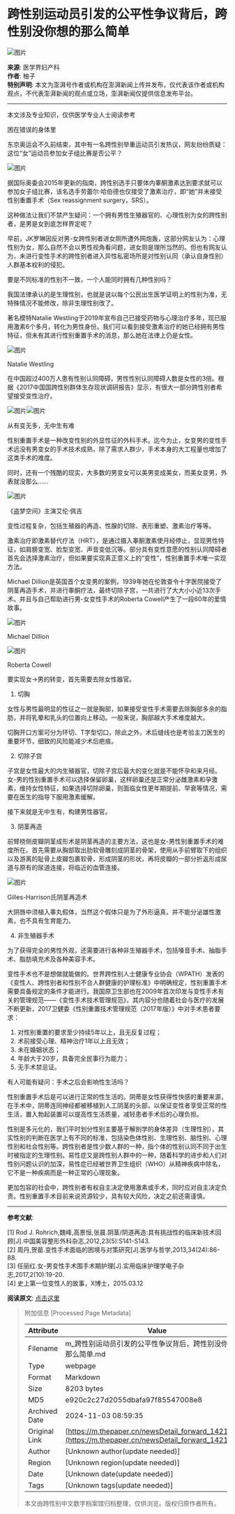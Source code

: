 # 跨性别运动员引发的公平性争议背后，跨性别没你想的那么简单

![图片](https://image.thepaper.cn/publish/interaction/image/3/596/576.png)

**来源**: 医学界妇产科  
**作者**: 柚子  
**特别声明**: 本文为澎湃号作者或机构在澎湃新闻上传并发布，仅代表该作者或机构观点，不代表澎湃新闻的观点或立场，澎湃新闻仅提供信息发布平台。

---

本文涉及专业知识，仅供医学专业人士阅读参考

困在错误的身体里

东京奥运会不久前结束，其中有一名跨性别举重运动员引发热议，网友纷纷质疑：这位“女”运动员参加女子组比赛是否公平？

![图片](https://imagepphcloud.thepaper.cn/pph/image/150/500/669.jpg)

据国际奥委会2015年更新的指南，跨性别选手只要体内睾酮激素达到要求就可以参加女子组比赛，该名选手劳蕾尔·哈伯德也仅接受了激素治疗，即“她”并未接受性别重置手术（Sex reassignment surgery，SRS）。

这种做法让我们不禁产生疑问：一个拥有男性生殖器官的、心理性别为女的跨性别者，是男是女到底怎样界定呢？

早前，JK罗琳因反对男-女跨性别者进女厕所遭外网炮轰，这部分网友认为：心理性别为女，那么自然不会以男性视角看问题，进女厕是理所当然的。但也有网友认为，未进行变性手术的跨性别者进入异性私密场所是对性别认同（承认自身性别）人群基本权利的侵犯。

要是不同标准的性别不一致，一个人能同时拥有几种性别吗？

我国法律承认的是生理性别，也就是说以每个公民出生医学证明上的性别为准，无特殊情况不能修改，除非生理性别改了。

著名模特Natalie Westling于2019年宣布自己已接受药物与心理治疗多年，现已服用激素6个多月，转化为男性身份。我们可以看到接受激素治疗的她已经拥有男性特征，但未有其进行性别重置手术的消息，那么她在法律上仍是女性。

![图片](https://imagepphcloud.thepaper.cn/pph/image/150/500/671.jpg)

Natalie Westling

在中国超过400万人患有性别认同障碍，男性性别认同障碍人数是女性的3倍。根据《2017中国国跨性别群体生存现状调研报告》显示，有很大一部分跨性别者希望接受变性治疗。

![图片](https://imagepphcloud.thepaper.cn/pph/image/150/500/672.jpg)![图片](https://imagepphcloud.thepaper.cn/pph/image/150/500/673.jpg)

从有变无多，无中生有难

性别重置手术是一种改变性别的外显性征的外科手术。迄今为止，女变男的变性手术远没有男变女的手术技术成熟，除了需求人群少，手术本身的大工程量也增加了这类手术的难度。

同时，还有一个残酷的现实，大多数的男变女可以美男变成美女，而美女变男，外表就没那么……

![图片](https://imagepphcloud.thepaper.cn/pph/image/150/500/675.jpg)

《盗梦空间》主演艾伦·佩吉

变性过程复杂，包括生殖器的再造、性腺的切除、表形重塑、激素治疗等等。

激素治疗即激素替代疗法（HRT），是通过摄入睾酮激素使月经停止，显现男性特征，如肩膀变宽、脸型变宽、声音变低沉等。部分具有变性意愿的性别认同障碍者首先会选择激素治疗，但如果要实现真正意义上的“变性”，性别重置手术唯一实现方法。

Michael Dillion是英国首个女变男的案例，1939年她在伦敦查令十字医院接受了阴茎再造手术，并进行睾酮疗法，最终切除子宫，一共进行了大大小小近13次手术。并且与自己帮助进行男-女变性手术的Roberta Cowell产生了一段60年的爱情故事。

![图片](https://imagepphcloud.thepaper.cn/pph/image/150/500/677.jpg)

Michael Dillion

![图片](https://imagepphcloud.thepaper.cn/pph/image/150/500/679.jpg)

Roberta Cowell

要实现女→男的转变，首先需要去除女性器官。

1. 切胸

女性与男性最明显的性征之一就是胸部，如果接受变性手术需要去除胸部多余的脂肪，并将乳晕和乳头的位置向上移动。一般来说，胸部越大手术难度越大。

切胸开口方案可分为环切、T字型切口，除此之外，术后缝线也是考验主刀医生的重要环节，细致的风险能减少术后疤痕。

2. 切除子宫

子宫是女性最大的内生殖器官，切除子宫后最大的变化就是不能怀孕和来月经。女-男的性别重置手术可以选择保留卵巢，这样卵巢还是正常分泌雌激素和孕激素，维持女性特征，如果选择切除卵巢，则面临女性更年期提前、早衰等情况，需要在医生的指导下服用激素缓解。

接下来就是无中生有，构建男性器官。

3. 阴茎再造

前臂桡侧皮瓣阴茎成形术是阴茎再造的主要方法，这也是女-男性别重置手术的难度所在。首先需要从胸部取出肋软骨雕刻成阴茎的骨架，使用从手前臂取下的组织以及游离的耻骨上皮瓣包裹软骨，形成阴茎的形状，再将皮瓣的一部分折返形成尿道与原有的尿道连接，将临近的血管连接。

![图片](https://imagepphcloud.thepaper.cn/pph/image/150/500/681.jpg)

Gilles-Harrison氏阴茎再造术

大阴唇中须植入睾丸假体，当然这个假体只是为了外形逼真，并不能分泌雄性激素，也不具有生育能力。

4. 非生殖器手术

为了获得完全的男性外观，还需要进行各种非生殖器手术，包括嗓音手术、抽脂手术、脂肪填充术及各种美容手术。

变性手术也不是想做就能做的。世界跨性别人士健康专业协会（WPATH）发表的《变性人、跨性别者和性别不合人群健康的护理标准》中明确规定，性别重置手术需要具备规定的条件才能进行。我国原卫生部也在2009年首次印发与变性手术有关的管理规范——《变性手术技术管理规范》，其内容分也随着社会与医疗的发展不断更新，2017卫健委《性别重置技术管理规范（2017年版）》中对手术患者要求：

1. 对性别重置的要求至少持续5年以上，且无反复过程；
2. 术前接受心理、精神治疗1年以上且无效；
3. 未在婚姻状态；
4. 年龄大于20岁，具备完全民事行为能力；
5. 无手术禁忌证。

有人可能有疑问：手术之后会影响性生活吗？

性别重置手术后是可以进行正常的性生活的。阴蒂是女性获得性快感的重要来源，在手术中，阴蒂连同神经都被移植到人工阴茎的头部，以保证变性者享受正常的性生活，置入勃起装置可以提高性生活质量，减轻患者手术后的心理负担。

性别是多元化的，我们平时划分性别主要基于解剖学的身体差异（生理性别），其实性别的判断在医学上有不同的标准，包括染色体性别、生理性别、脑性别、心理性别和社会性别等。跨性别者是性少数人群的一种，指个体的性别认同不同于出生时被指定的生理性别。易性症又是跨性别人群中的一种，随着科学的进步和人们对性别问题认识的加深，易性症已经被世界卫生组织（WHO）从精神疾病中除名，它不是一种疾病而是一种正常的心理现象。

更加包容的社会中，跨性别者有权自主决定使用激素或手术，同时应对自主决定负责。性别重置手术目前来说资源较少，具有较大风险，决定之前还需谨慎。

---

**参考文献**:

\[1\] Rod J. Rohrich,魏峰,高景恒,张晨.阴茎/阴道再造:具有挑战性的临床新技术回顾\[J\].中国美容整形外科杂志,2012,23(5):S141-S143.  
\[2\] 周丹,贺苗.变性手术面临的困境与对策研究\[J\].医学与哲学,2013,34(24):86-88.  
\[3\] 任丽红.女-男变性手术围手术期护理\[J\].实用临床护理学电子杂志,2017,2(10):19-20.  
\[4\] 史上第一位变性人的故事，X博士，2015.03.12  

**阅读原文**: [点击这里](http://mp.weixin.qq.com/s/JivbCK_jOsUKgXZ2IQMVQg)

> 附加信息 [Processed Page Metadata]
>
> | Attribute       | Value                                  |
> |-----------------|----------------------------------------|
> | Filename        | m_跨性别运动员引发的公平性争议背后，跨性别没你想的那么简单.md                             |
> | Type            | webpage                                 |
> | Format          | Markdown                               |
> | Size            | 8203 bytes                           |
> | MD5             | e920c2c27d2055dbafa97f85547008e8                                  |
> | Archived Date   | 2024-11-03 08:59:35                             |
> | Original Link   | [https://m.thepaper.cn/newsDetail_forward_14217420](https://m.thepaper.cn/newsDetail_forward_14217420)                         |
> | Author          | [Unknown author(update needed)]                              |
> | Region          | [Unknown region(update needed)]                              |
> | Date            | [Unknown date(update needed)]                                 |
> | Tags            | [Unknown tags(update needed)]                                 |
>
> 本文由跨性别中文数字档案馆归档整理，仅供浏览。版权归原作者所有。
>